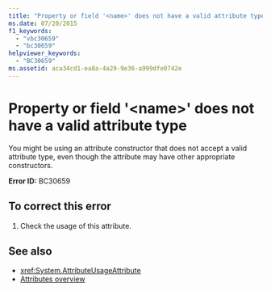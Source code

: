```yaml
---
title: "Property or field '<name>' does not have a valid attribute type"
ms.date: 07/20/2015
f1_keywords: 
  - "vbc30659"
  - "bc30659"
helpviewer_keywords: 
  - "BC30659"
ms.assetid: aca34cd1-ea8a-4a29-9e36-a999dfe0742e
---
```

# Property or field '\<name>' does not have a valid attribute type
You might be using an attribute constructor that does not accept a valid attribute type, even though the attribute may have other appropriate constructors.  
  
 **Error ID:** BC30659  
  
## To correct this error  
  
1. Check the usage of this attribute.  
  
## See also

- <xref:System.AttributeUsageAttribute>
- [Attributes overview](../programming-guide/concepts/attributes/index.md)
